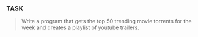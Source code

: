 ### TASK

> Write a program that gets the top 50 trending movie torrents for the week and creates a playlist of youtube trailers.

